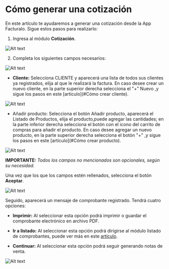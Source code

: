 # Cómo generar una cotización

En este artículo te ayudaremos a generar una cotización desde la App Facturalo. Sigue estos pasos para realizarlo:

1. Ingresa al módulo **Cotización**.

![Alt text](img/cotizacion.jpg)

2. Completa los siguientes campos necesarios:

![Alt text](img/cotizacion2.jpg)

- **Cliente:** Selecciona CLIENTE y aparecerá una lista de todos sus clientes ya registrados, elija al que le realizará la factura. En caso desee crear un nuevo cliente, en la parte superior derecha selecciona el "+" Nuevo ,y sigue los pasos en este [artículo](#Cómo crear cliente).

![Alt text](img/app4.jpeg)

- Añadir producto: Selecciona el botón Añadir producto, aparecerá el Listado de Productos, elija el producto,puede agregar las cantidades; en la parte inferior derecha selecciona el botón con el icono del carrito de compras para añadir el producto. En caso desee agregar un nuevo producto, en la parte superior derecha selecciona el botón "+" ,y sigue los pasos en este [artículo](#Cómo crear producto).

![Alt text](img/app5.jpeg)

**IMPORTANTE:**
*Todos los campos no mencionados son opcionales, según su necesidad.*

Una vez que los que los campos estén rellenados, selecciona el botón **Aceptar**.

![Alt text](img/cotizacion3.jpg)

Seguido, aparecerá un mensaje de comprobante registrado. Tendrá cuatro opciones:

- **Imprimir:** Al seleccionar esta opción podrá imprimir o guardar el comprobante electrónico en archivo PDF.
- **Ir a listado:** Al seleccionar esta opción podrá dirigirse al módulo listado de comprobantes, puede ver más en este [artículo](#Listado).

- **Continuar:** Al seleccionar esta opción podrá seguir generando notas de venta.

![Alt text](img/cotizacion4.jpg)

